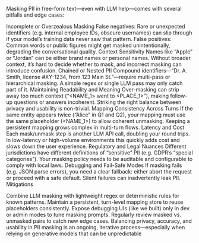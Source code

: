 Masking PII in free-form text—even with LLM help—comes with several pitfalls and edge cases:

Incomplete or Overzealous Masking
False negatives: Rare or unexpected identifiers (e.g. internal employee IDs, obscure usernames) can slip through if your model’s training data never saw that pattern.
False positives: Common words or public figures might get masked unintentionally, degrading the conversational quality.
Context Sensitivity
Names like “Apple” or “Jordan” can be either brand names or personal names. Without broader context, it’s hard to decide whether to mask, and incorrect masking can introduce confusion.
Chained or Nested PII
Compound identifiers—“Dr. A. Smith, license #XY-1234, from 123 Main St.”—require multi-pass or hierarchical masking. A simple regex or single LLM pass may only catch part of it.
Maintaining Readability and Meaning
Over-masking can strip away too much context (“<NAME_1> went to <PLACE_1>”), making follow-up questions or answers incoherent. Striking the right balance between privacy and usability is non-trivial.
Mapping Consistency Across Turns
If the same entity appears twice (“Alice” in Q1 and Q2), your mapping must use the same placeholder (<NAME_1>) to allow coherent unmasking. Keeping a persistent mapping grows complex in multi-turn flows.
Latency and Cost
Each mask/unmask step is another LLM API call, doubling your round trips. In low-latency or high-volume environments this quickly adds cost and slows down the user experience.
Regulatory and Legal Nuances
Different jurisdictions have different definitions of “sensitive” PII (e.g. GDPR’s “special categories”). Your masking policy needs to be auditable and configurable to comply with local laws.
Debugging and Fail-Safe Modes
If masking fails (e.g. JSON parse errors), you need a clear fallback: either abort the request or proceed with a safe default. Silent failures can inadvertently leak PII.
Mitigations

Combine LLM masking with lightweight regex or deterministic rules for known patterns.
Maintain a persistent, turn-level mapping store to reuse placeholders consistently.
Expose debugging UIs (like we built) only in dev or admin modes to tune masking prompts.
Regularly review masked vs. unmasked pairs to catch new edge cases.
Balancing privacy, accuracy, and usability in PII masking is an ongoing, iterative process—especially when relying on generative models that can be unpredictable
